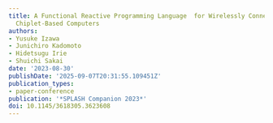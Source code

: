 ```yaml
---
title: A Functional Reactive Programming Language  for Wirelessly Connected Shape-Changeable
  Chiplet-Based Computers
authors:
- Yusuke Izawa
- Junichiro Kadomoto
- Hidetsugu Irie
- Shuichi Sakai
date: '2023-08-30'
publishDate: '2025-09-07T20:31:55.109451Z'
publication_types:
- paper-conference
publication: '*SPLASH Companion 2023*'
doi: 10.1145/3618305.3623608
---
```

